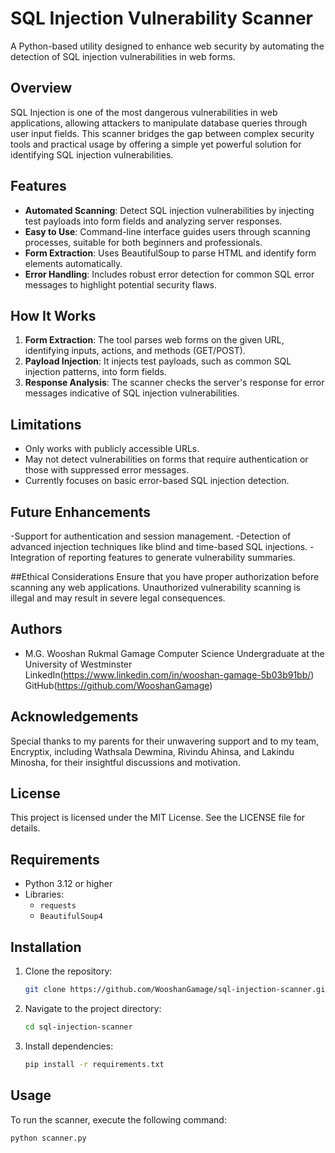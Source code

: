 # SQL Injection Vulnerability Scanner

A Python-based utility designed to enhance web security by automating the detection of SQL injection vulnerabilities in web forms.

## Overview

SQL Injection is one of the most dangerous vulnerabilities in web applications, allowing attackers to manipulate database queries through user input fields. This scanner bridges the gap between complex security tools and practical usage by offering a simple yet powerful solution for identifying SQL injection vulnerabilities.

## Features

- **Automated Scanning**: Detect SQL injection vulnerabilities by injecting test payloads into form fields and analyzing server responses.
- **Easy to Use**: Command-line interface guides users through scanning processes, suitable for both beginners and professionals.
- **Form Extraction**: Uses BeautifulSoup to parse HTML and identify form elements automatically.
- **Error Handling**: Includes robust error detection for common SQL error messages to highlight potential security flaws.

## How It Works

1. **Form Extraction**: The tool parses web forms on the given URL, identifying inputs, actions, and methods (GET/POST).
2. **Payload Injection**: It injects test payloads, such as common SQL injection patterns, into form fields.
3. **Response Analysis**: The scanner checks the server's response for error messages indicative of SQL injection vulnerabilities.

## Limitations
- Only works with publicly accessible URLs.
- May not detect vulnerabilities on forms that require authentication or those with suppressed error messages.
- Currently focuses on basic error-based SQL injection detection.

## Future Enhancements
-Support for authentication and session management.
-Detection of advanced injection techniques like blind and time-based SQL injections.
-Integration of reporting features to generate vulnerability summaries.

##Ethical Considerations
Ensure that you have proper authorization before scanning any web applications. Unauthorized vulnerability scanning is illegal and may result in severe legal consequences.

## Authors
- M.G. Wooshan Rukmal Gamage
Computer Science Undergraduate at the University of Westminster
LinkedIn(https://www.linkedin.com/in/wooshan-gamage-5b03b91bb/)  
GitHub(https://github.com/WooshanGamage)

## Acknowledgements
Special thanks to my parents for their unwavering support and to my team, Encryptix, including Wathsala Dewmina, Rivindu Ahinsa, and Lakindu Minosha, for their insightful discussions and motivation.

## License
This project is licensed under the MIT License. See the LICENSE file for details.

## Requirements

- Python 3.12 or higher
- Libraries:
  - `requests`
  - `BeautifulSoup4`

## Installation

1. Clone the repository:
    ```bash
    git clone https://github.com/WooshanGamage/sql-injection-scanner.git
    ```
2. Navigate to the project directory:
    ```bash
    cd sql-injection-scanner
    ```
3. Install dependencies:
    ```bash
    pip install -r requirements.txt
    ```

## Usage

To run the scanner, execute the following command:

```bash
python scanner.py
